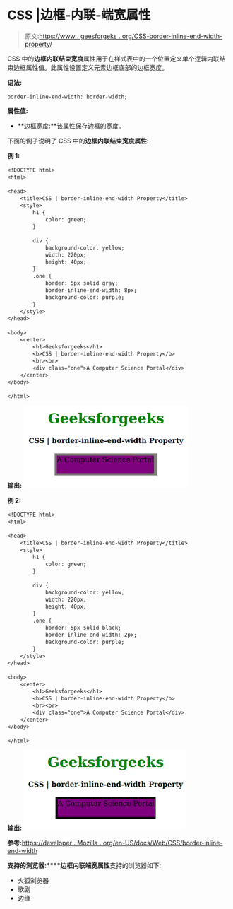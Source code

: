 # CSS |边框-内联-端宽属性

> 原文:[https://www . geesforgeks . org/CSS-border-inline-end-width-property/](https://www.geeksforgeeks.org/css-border-inline-end-width-property/)

CSS 中的**边框内联结束宽度**属性用于在样式表中的一个位置定义单个逻辑内联结束边框属性值。此属性设置定义元素边框底部的边框宽度。

**语法:**

```
border-inline-end-width: border-width;
```

**属性值:**

*   **边框宽度:**该属性保存边框的宽度。

下面的例子说明了 CSS 中的**边框内联结束宽度属性**:

**例 1:**

```
<!DOCTYPE html>
<html>

<head>
    <title>CSS | border-inline-end-width Property</title>
    <style>
        h1 {
            color: green;
        }

        div {
            background-color: yellow;
            width: 220px;
            height: 40px;
        }
        .one {
            border: 5px solid gray;
            border-inline-end-width: 8px;
            background-color: purple;
        }
    </style>
</head>

<body>
    <center>
        <h1>Geeksforgeeks</h1>
        <b>CSS | border-inline-end-width Property</b>
        <br><br>
        <div class="one">A Computer Science Portal</div>
    </center>
</body>

</html>
```

**输出:**
![](img/89788799b8540e85151293d42c788adc.png)

**例 2:**

```
<!DOCTYPE html>
<html>

<head>
    <title>CSS | border-inline-end-width Property</title>
    <style>
        h1 {
            color: green;
        }

        div {
            background-color: yellow;
            width: 220px;
            height: 40px;
        }
        .one {
            border: 5px solid black;
            border-inline-end-width: 2px;
            background-color: purple;
        }
    </style>
</head>

<body>
    <center>
        <h1>Geeksforgeeks</h1>
        <b>CSS | border-inline-end-width Property</b>
        <br><br>
        <div class="one">A Computer Science Portal</div>
    </center>
</body>

</html>
```

**输出:**
![](img/bf7e9d2893babd3efed619afbcdaab8f.png)

**参考:**[https://developer . Mozilla . org/en-US/docs/Web/CSS/border-inline-end-width](https://developer.mozilla.org/en-US/docs/Web/CSS/border-inline-end-width)

**支持的浏览器:****边框内联端宽属性**支持的浏览器如下:

*   火狐浏览器
*   歌剧
*   边缘